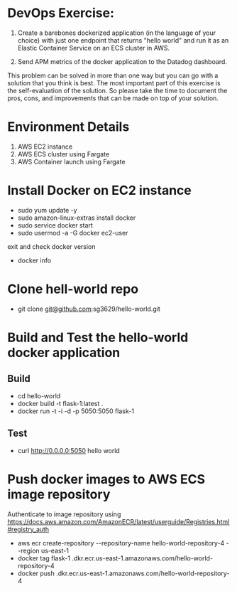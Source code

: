 # DevOps Exercise:

1. Create a barebones dockerized application (in the language of your choice) with just one endpoint that returns "hello world" and run it as an Elastic Container Service on an ECS cluster in AWS. 

2. Send APM metrics of the docker application to the Datadog dashboard.

This problem can be solved in more than one way but you can go with a solution that you think is best. The most important part of this exercise is the self-evaluation of the solution. So please take the time to document the pros, cons, and improvements that can be made on top of your solution.

# Environment Details

1. AWS EC2 instance
2. AWS ECS cluster using Fargate  
3. AWS Container launch using Fargate

# Install Docker on EC2 instance

  - sudo yum update -y
  - sudo amazon-linux-extras install docker
  - sudo service docker start
  - sudo usermod -a -G docker ec2-user

exit and check docker version
  - docker info

# Clone hell-world repo 

  - git clone git@github.com:sg3629/hello-world.git

# Build and Test the hello-world docker application 

## Build
  - cd hello-world 
  - docker build -t flask-1:latest . 
  - docker run -t -i -d -p 5050:5050 flask-1
## Test
  - curl http://0.0.0.0:5050
  hello world 

# Push docker images to AWS ECS image repository 

Authenticate to image repository using https://docs.aws.amazon.com/AmazonECR/latest/userguide/Registries.html#registry_auth 
 
  - aws ecr create-repository --repository-name hello-world-repository-4 --region us-east-1
  - docker tag flask-1 <ID>.dkr.ecr.us-east-1.amazonaws.com/hello-world-repository-4
  - docker push <ID>.dkr.ecr.us-east-1.amazonaws.com/hello-world-repository-4 






# 
